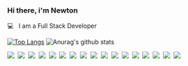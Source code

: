 ### Hi there, i'm Newton
💻  &nbsp; I am a Full Stack Developer

[![Top Langs](https://github-readme-stats.vercel.app/api/top-langs/?username=nsrau&hide_langs_below=1)](https://github.com/anuraghazra/github-readme-stats)
![Anurag's github stats](https://github-readme-stats.vercel.app/api?username=nsrau&show_icons=true&theme=radical)


<img src="https://img.shields.io/badge/javascript%20-%23323330.svg?&style=for-the-badge&logo=javascript&logoColor=%23F7DF1E"/>&nbsp;
<img src="https://img.shields.io/badge/node.js%20-%2343853D.svg?&style=for-the-badge&logo=node.js&logoColor=white"/>&nbsp;
<img src="https://img.shields.io/badge/typescript%20-%23007ACC.svg?&style=for-the-badge&logo=typescript&logoColor=white"/>&nbsp;
<img src="https://img.shields.io/badge/html5%20-%23E34F26.svg?&style=for-the-badge&logo=html5&logoColor=white"/>&nbsp;
<img src="https://img.shields.io/badge/css3%20-%231572B6.svg?&style=for-the-badge&logo=css3&logoColor=white"/>&nbsp;
<img src="https://img.shields.io/badge/php-%23777BB4.svg?&style=for-the-badge&logo=php&logoColor=white"/>&nbsp;
<img src="https://img.shields.io/badge/react%20-%2320232a.svg?&style=for-the-badge&logo=react&logoColor=%2361DAFB"/>&nbsp;
<img src="https://img.shields.io/badge/angular%20-%23DD0031.svg?&style=for-the-badge&logo=angular&logoColor=white"/>&nbsp;
<img src="https://img.shields.io/badge/SASS%20-hotpink.svg?&style=for-the-badge&logo=SASS&logoColor=white"/>&nbsp;
<img src="https://img.shields.io/badge/nestjs%20-%23E0234E.svg?&style=for-the-badge&logo=nestjs&logoColor=white" />&nbsp;
<img src="https://img.shields.io/badge/adobe%20photoshop%20-%2331A8FF.svg?&style=for-the-badge&logo=adobe%20photoshop&logoColor=white"/>&nbsp;
<img src="https://img.shields.io/badge/adobe%20illustrator%20-%23FF9A00.svg?&style=for-the-badge&logo=adobe%20illustrator&logoColor=white"/>&nbsp;
<img src="https://img.shields.io/badge/git%20-%23F05033.svg?&style=for-the-badge&logo=git&logoColor=white"/>&nbsp;
<img src="https://img.shields.io/badge/apache%20-%23D42029.svg?&style=for-the-badge&logo=apache&logoColor=white"/>&nbsp;
<img src="https://img.shields.io/badge/mysql-%2300f.svg?&style=for-the-badge&logo=mysql&logoColor=white"/>&nbsp;
<img src="https://img.shields.io/badge/travisci%20-%232B2F33.svg?&style=for-the-badge&logo=travis&logoColor=white"/>&nbsp;
<img src="https://img.shields.io/badge/docker%20-%230db7ed.svg?&style=for-the-badge&logo=docker&logoColor=white"/>&nbsp;
